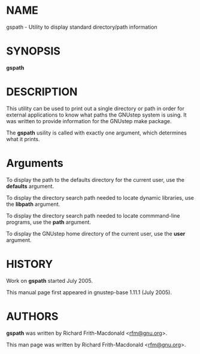 NAME
====

gspath - Utility to display standard directory/path information

SYNOPSIS
========

**gspath**

DESCRIPTION
===========

This utility can be used to print out a single directory or path in order for external applications to know what paths the GNUstep system is using. It was written to provide information for the GNUstep make package.

The **gspath** usility is called with exactly one argument, which determines what it prints.

Arguments
=========

To display the path to the defaults directory for the current user, use the **defaults** argument.

To display the directory search path needed to locate dynamic libraries, use the **libpath** argument.

To display the directory search path needed to locate commmand-line programs, use the **path** argument.

To display the GNUstep home directory of the current user, use the **user** argument.

HISTORY
=======

Work on **gspath** started July 2005.

This manual page first appeared in gnustep-base 1.11.1 (July 2005).

AUTHORS
=======

**gspath** was written by Richard Frith-Macdonald &lt;rfm@gnu.org&gt;.

This man page was written by Richard Frith-Macdonald &lt;rfm@gnu.org&gt;.
